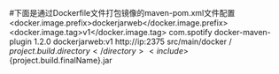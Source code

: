 #下面是通过Dockerfile文件打包镜像的maven-pom.xml文件配置
        <!-- docker镜像名称前缀 -->
        <docker.image.prefix>dockerjarweb</docker.image.prefix>
        <!-- docker镜像版本号-->
        <docker.image.tag>v1</docker.image.tag>
	<!--Docker构建配置信息 begin-->
	<plugin>
	      <groupId>com.spotify</groupId>
	      <artifactId>docker-maven-plugin</artifactId>
	      <version>1.2.0</version>
		  <configuration>
		  <!-- 镜像名称：版本号 -->
                    <imageName>dockerjarweb:v1</imageName>
                    <dockerHost>http://ip:2375</dockerHost>
                    <dockerDirectory>src/main/docker</dockerDirectory>
                    <resources>
                        <resource>
                            <targetPath>/</targetPath>
                            <directory>${project.build.directory}</directory>
                            <include>${project.build.finalName}.jar</include>
                    </resource>
                </resources>
           </configuration>
	  </plugin>
